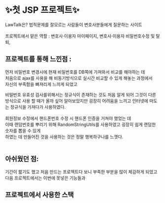 # ✨첫 JSP 프로젝트✨
LawTalk은? 법적문제를 잘모르는 사람들이 변호사분들에게 질문하는 사이트<br>
<br>
프로젝트에서 맡은 역할 : 변호사·이용자 마이페이지, 변호사·이용자 비밀번호수정 및 탈퇴, 
## 프로젝트를 통해 느낀점 :
먼저 비밀번호 변경시에 현재 비밀번호를 DB쪽에 가져와서 비교를 해야하는 데 <br>
처음으로 ajax를 사용을 해 비동기방식으로 실시간 비교할 수 있게 해놓는 과정에서<br>
자신의 부족함을 뼈져리게 느끼게 되었고 <br>

비밀번호 유효성 검사를위해서는 정규식이 존재하는 것도 처음 알게 되어 그것이 다른 방식으로 
사용 할 때가 올까 싶어 알아보았지만 굉장히 어려움을 느끼고 인터넷에 떠도는 정규식을 가져다가 사용하였다.<br>
<br>
회원정보 수정에서 핸드폰번호 수정 시 핸드폰 인증을 거쳐야 했었는 데<br>
이때 랜덤번호를 뿌리기 위해 RandomStringUtils를 사용하였고 굉장히 쉽게 랜덤한 숫자를 뽑을 수 있게<br>
하였는 데 만들어진 것을 사용하는 것은 정말 행복하구나를 느꼇다.<br>
<br>

## 아쉬웠던 점:
기간이 짧기도 했고 처음 만드는 프로젝트다 보니 부족한 부분을 많이 체감하게 되었고
다음 프로젝트에서는 이번에 못넣은 기능들과 

## 프로젝트에서 사용한 스택

